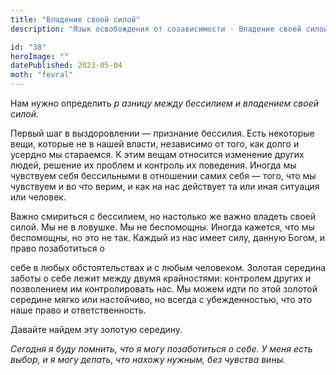 ```yaml
---
title: "Владение своей силой"
description: "Язык освобождения от созависимости - Владение своей силой"

id: "38"
heroImage: ""
datePublished: 2023-05-04
moth: "fevral"
---
```


Нам нужно определить _р_ _азницу между бессилием и владением своей силой._

Первый шаг в выздоровлении — признание бессилия. Есть некоторые вещи, которые
не в нашей власти, независимо от того, как долго и усердно мы стараемся. К
этим вещам относится изменение других людей, решение их проблем и контроль их
поведения. Иногда мы чувствуем себя бессильными в отношении самих себя — того,
что мы чувствуем и во что верим, и как на нас действует та или иная ситуация
или человек.

Важно смириться с бессилием, но настолько же важно владеть своей силой. Мы не
в ловушке. Мы не беспомощны. Иногда кажется, что мы беспомощны, но это не так.
Каждый из нас имеет силу, данную Богом, и право позаботиться о

себе в любых обстоятельствах и с любым человеком. Золотая середина заботы о
себе лежит между двумя крайностями: контролем других и позволением им
контролировать нас. Мы можем идти по этой золотой середине мягко или
настойчиво, но всегда с убежденностью, что это наше право и ответственность.

Давайте найдем эту золотую середину.

_Сегодня_ _я_ _буду_ _помнить,_ _что_ _я_ _могу_ _позаботиться_ _о_ _себе._
_У_ _меня_ _есть_ _выбор,_ _и_ _я_ _могу_ _делать,_ _что_ _нахожу_ _нужным,_
_без_ _чувства_ _вины._
